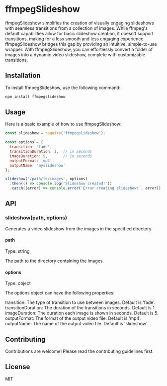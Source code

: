 # ffmpegSlideshow

ffmpegSlideshow simplifies the creation of visually engaging slideshows with seamless transitions from a collection of images. While ffmpeg's default capabilities allow for basic slideshow creation, it doesn't support transitions, making for a less smooth and less engaging experience. ffmpegSlideshow bridges this gap by providing an intuitive, simple-to-use wrapper. With ffmpegSlideshow, you can effortlessly convert a folder of images into a dynamic video slideshow, complete with customizable transitions.

## Installation

To install ffmpegSlideshow, use the following command:

```bash
npm install ffmpegslideshow
```

## Usage

Here is a basic example of how to use ffmpegSlideshow:

```js
const slideshow = require('ffmpegslideshow');

const options = {
  transition: 'fade',
  transitionDuration: 1,  // in seconds
  imageDuration: 5,       // in seconds
  outputFormat: 'mp4',
  outputName: 'myslideshow'
};

slideshow('/path/to/images', options)
  .then(() => console.log('Slideshow created!'))
  .catch((error) => console.error('Error creating slideshow:', error));
```

## API

### slideshow(path, options)

Generates a video slideshow from the images in the specified directory.

#### path

Type: string

The path to the directory containing the images.

#### options

Type: object

The options object can have the following properties:

transition: The type of transition to use between images. Default is 'fade'.
transitionDuration: The duration of the transitions in seconds. Default is 1.
imageDuration: The duration each image is shown in seconds. Default is 5.
outputFormat: The format of the output video file. Default is 'mp4'.
outputName: The name of the output video file. Default is 'slideshow'.

## Contributing

Contributions are welcome! Please read the contributing guidelines first.

## License

MIT
